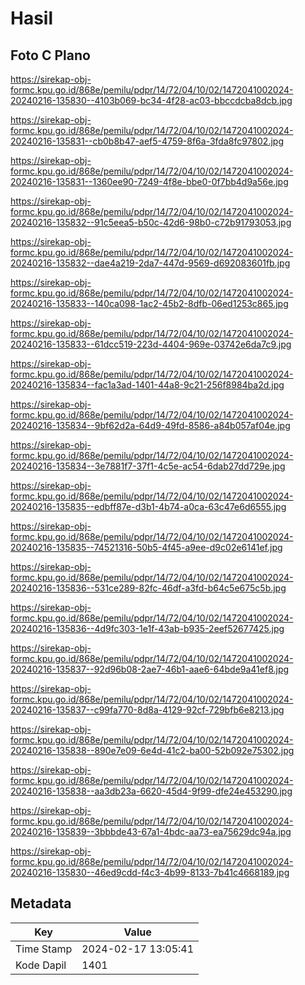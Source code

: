 # Hasil

## Foto C Plano

https://sirekap-obj-formc.kpu.go.id/868e/pemilu/pdpr/14/72/04/10/02/1472041002024-20240216-135830--4103b069-bc34-4f28-ac03-bbccdcba8dcb.jpg

https://sirekap-obj-formc.kpu.go.id/868e/pemilu/pdpr/14/72/04/10/02/1472041002024-20240216-135831--cb0b8b47-aef5-4759-8f6a-3fda8fc97802.jpg

https://sirekap-obj-formc.kpu.go.id/868e/pemilu/pdpr/14/72/04/10/02/1472041002024-20240216-135831--1360ee90-7249-4f8e-bbe0-0f7bb4d9a56e.jpg

https://sirekap-obj-formc.kpu.go.id/868e/pemilu/pdpr/14/72/04/10/02/1472041002024-20240216-135832--91c5eea5-b50c-42d6-98b0-c72b91793053.jpg

https://sirekap-obj-formc.kpu.go.id/868e/pemilu/pdpr/14/72/04/10/02/1472041002024-20240216-135832--dae4a219-2da7-447d-9569-d692083601fb.jpg

https://sirekap-obj-formc.kpu.go.id/868e/pemilu/pdpr/14/72/04/10/02/1472041002024-20240216-135833--140ca098-1ac2-45b2-8dfb-06ed1253c865.jpg

https://sirekap-obj-formc.kpu.go.id/868e/pemilu/pdpr/14/72/04/10/02/1472041002024-20240216-135833--61dcc519-223d-4404-969e-03742e6da7c9.jpg

https://sirekap-obj-formc.kpu.go.id/868e/pemilu/pdpr/14/72/04/10/02/1472041002024-20240216-135834--fac1a3ad-1401-44a8-9c21-256f8984ba2d.jpg

https://sirekap-obj-formc.kpu.go.id/868e/pemilu/pdpr/14/72/04/10/02/1472041002024-20240216-135834--9bf62d2a-64d9-49fd-8586-a84b057af04e.jpg

https://sirekap-obj-formc.kpu.go.id/868e/pemilu/pdpr/14/72/04/10/02/1472041002024-20240216-135834--3e7881f7-37f1-4c5e-ac54-6dab27dd729e.jpg

https://sirekap-obj-formc.kpu.go.id/868e/pemilu/pdpr/14/72/04/10/02/1472041002024-20240216-135835--edbff87e-d3b1-4b74-a0ca-63c47e6d6555.jpg

https://sirekap-obj-formc.kpu.go.id/868e/pemilu/pdpr/14/72/04/10/02/1472041002024-20240216-135835--74521316-50b5-4f45-a9ee-d9c02e6141ef.jpg

https://sirekap-obj-formc.kpu.go.id/868e/pemilu/pdpr/14/72/04/10/02/1472041002024-20240216-135836--531ce289-82fc-46df-a3fd-b64c5e675c5b.jpg

https://sirekap-obj-formc.kpu.go.id/868e/pemilu/pdpr/14/72/04/10/02/1472041002024-20240216-135836--4d9fc303-1e1f-43ab-b935-2eef52677425.jpg

https://sirekap-obj-formc.kpu.go.id/868e/pemilu/pdpr/14/72/04/10/02/1472041002024-20240216-135837--92d96b08-2ae7-46b1-aae6-64bde9a41ef8.jpg

https://sirekap-obj-formc.kpu.go.id/868e/pemilu/pdpr/14/72/04/10/02/1472041002024-20240216-135837--c99fa770-8d8a-4129-92cf-729bfb6e8213.jpg

https://sirekap-obj-formc.kpu.go.id/868e/pemilu/pdpr/14/72/04/10/02/1472041002024-20240216-135838--890e7e09-6e4d-41c2-ba00-52b092e75302.jpg

https://sirekap-obj-formc.kpu.go.id/868e/pemilu/pdpr/14/72/04/10/02/1472041002024-20240216-135838--aa3db23a-6620-45d4-9f99-dfe24e453290.jpg

https://sirekap-obj-formc.kpu.go.id/868e/pemilu/pdpr/14/72/04/10/02/1472041002024-20240216-135839--3bbbde43-67a1-4bdc-aa73-ea75629dc94a.jpg

https://sirekap-obj-formc.kpu.go.id/868e/pemilu/pdpr/14/72/04/10/02/1472041002024-20240216-135830--46ed9cdd-f4c3-4b99-8133-7b41c4668189.jpg


## Metadata

| Key        | Value               |
| ---------- | ------------------- |
| Time Stamp | 2024-02-17 13:05:41 |
| Kode Dapil | 1401                |



